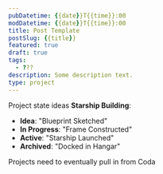 ```yaml
---
pubDatetime: {{date}}T{{time}}:00
modDatetime: {{date}}T{{time}}:00
title: Post Template
postSlug: {{title}}
featured: true
draft: true
tags:
  - ???
description: Some description text.
type: project
---
```


Project state ideas
**Starship Building**:

- **Idea**: "Blueprint Sketched"
- **In Progress**: "Frame Constructed"
- **Active**: "Starship Launched"
- **Archived**: "Docked in Hangar"

Projects need to eventually pull in from Coda
